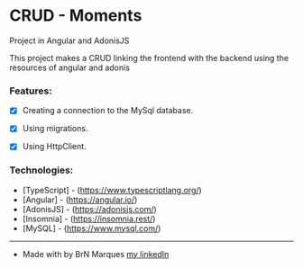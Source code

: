 # CRUD - Moments

Project in Angular and AdonisJS


<p>This project makes a CRUD linking the frontend with the backend using the resources of angular and adonis</p>

### Features:

* [x] Creating a connection to the MySql database.
* [x] Using migrations.
* [X] Using HttpClient.


### Technologies:

* [TypeScript] - (https://www.typescriptlang.org/)
* [Angular] - (https://angular.io/)
* [AdonisJS] - (https://adonisjs.com/)
* [Insomnia] - (https://insomnia.rest/) 
* [MySQL] - (https://www.mysql.com/)

_______________________________

* Made with by BrN Marques [my linkedIn](https://www.linkedin.com/in/brunomarques85/)
